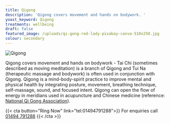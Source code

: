 ```yaml
---
title: Qigong
description: 'Qigong covers movement and hands on bodywork. '
yoast_keyword: Qigong
treatments: wellbeing
draft: false
featured_image: /uploads/qi-gong-red-lady-pixabay-canva-510x250.jpg
colour: secondary
---
```

![Qigong](/uploads/qi-gong-red-lady-pixabay-canva-510x250.jpg)

Qigong covers movement and hands on bodywork - Tai Chi (sometimes described as moving meditation) is a branch of Qigong and Tui Na (therapeutic massage and bodywork) is often used in conjunction with Qigong. Qigong is a mind-body-spirit practice to improve mental and physical health by integrating posture, movement, breathing technique, self-massage, sound, and focused intent. Qigong can open the flow of energy in meridians used in acupuncture and Chinese medicine (reference: [National Qi Gong Association](https://www.nqa.org/what-is-qigong-)).

{{< cta button="Ring Now" link="tel:01494791288">}}
For enquiries call [01494 791288](tel:01494791288)
{{< /cta >}}
